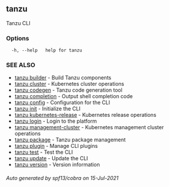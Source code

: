 ## tanzu

Tanzu CLI

### Options

```
  -h, --help   help for tanzu
```

### SEE ALSO

* [tanzu builder](tanzu_builder.md)     - Build Tanzu components
* [tanzu cluster](tanzu_cluster.md)     - Kubernetes cluster operations
* [tanzu codegen](tanzu_codegen.md)     - Tanzu code generation tool
* [tanzu completion](tanzu_completion.md)     - Output shell completion code
* [tanzu config](tanzu_config.md)     - Configuration for the CLI
* [tanzu init](tanzu_init.md)     - Initialize the CLI
* [tanzu kubernetes-release](tanzu_kubernetes-release.md)     - Kubernetes release operations
* [tanzu login](tanzu_login.md)     - Login to the platform
* [tanzu management-cluster](tanzu_management-cluster.md)     - Kubernetes management cluster operations
* [tanzu package](tanzu_package.md)     - Tanzu package management
* [tanzu plugin](tanzu_plugin.md)     - Manage CLI plugins
* [tanzu test](tanzu_test.md)     - Test the CLI
* [tanzu update](tanzu_update.md)     - Update the CLI
* [tanzu version](tanzu_version.md)     - Version information

###### Auto generated by spf13/cobra on 15-Jul-2021
